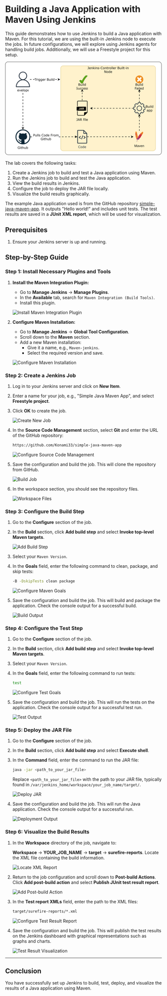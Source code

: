 # Building a Java Application with Maven Using Jenkins

This guide demonstrates how to use Jenkins to build a Java application with Maven. For this tutorial, we are using the built-in Jenkins node to execute the jobs. In future configurations, we will explore using Jenkins agents for handling build jobs. Additionally, we will use a Freestyle project for this setup.

![alt text](./images/java_app.drawio.svg)

The lab covers the following tasks:

1. Create a Jenkins job to build and test a Java application using Maven.
2. Run the Jenkins job to build and test the Java application.
3. View the build results in Jenkins.
4. Configure the job to deploy the JAR file locally.
5. Visualize the build results graphically.

The example Java application used is from the GitHub repository [simple-java-maven-app](https://github.com/Konami33/simple-java-maven-app). It outputs "Hello world!" and includes unit tests. The test results are saved in a **JUnit XML report**, which will be used for visualization.

## Prerequisites

1. Ensure your Jenkins server is up and running.

## Step-by-Step Guide

### Step 1: Install Necessary Plugins and Tools

1. **Install the Maven Integration Plugin:**
   - Go to **Manage Jenkins** -> **Manage Plugins**.
   - In the **Available** tab, search for `Maven Integration (Build Tools)`.
   - Install this plugin.

   ![Install Maven Integration Plugin](https://github.com/Konami33/Jenkins-Labs/blob/main/Lab%2006/images/image-4.png?raw=true)

2. **Configure Maven Installation:**
   - Go to **Manage Jenkins** -> **Global Tool Configuration**.
   - Scroll down to the **Maven** section.
   - Add a new Maven installation:
     - Give it a name, e.g., `Maven-jenkins`.
     - Select the required version and save.

   ![Configure Maven Installation](https://github.com/Konami33/Jenkins-Labs/blob/main/Lab%2006/images/image-5.png?raw=true)

### Step 2: Create a Jenkins Job

1. Log in to your Jenkins server and click on **New Item**.
2. Enter a name for your job, e.g., "Simple Java Maven App", and select **Freestyle project**.
3. Click **OK** to create the job.

   ![Create New Job](https://github.com/Konami33/Jenkins-Labs/blob/main/Lab%2006/images/image.png?raw=true)

4. In the **Source Code Management** section, select **Git** and enter the URL of the GitHub repository:

   ```sh
   https://github.com/Konami33/simple-java-maven-app
   ```

   ![Configure Source Code Management](https://github.com/Konami33/Jenkins-Labs/blob/main/Lab%2006/images/image-1.png?raw=true)

5. Save the configuration and build the job. This will clone the repository from GitHub.

   ![Build Job](https://github.com/Konami33/Jenkins-Labs/blob/main/Lab%2006/images/image-2.png?raw=true)

6. In the workspace section, you should see the repository files.

   ![Workspace Files](https://github.com/Konami33/Jenkins-Labs/blob/main/Lab%2006/images/image-3.png?raw=true)

### Step 3: Configure the Build Step

1. Go to the **Configure** section of the job.
2. In the **Build** section, click **Add build step** and select **Invoke top-level Maven targets**.

   ![Add Build Step](https://github.com/Konami33/Jenkins-Labs/blob/main/Lab%2006/images/image-6.png?raw=true)

3. Select your `Maven Version`.

4. In the **Goals** field, enter the following command to clean, package, and skip tests:

   ```sh
   -B -DskipTests clean package
   ```

   ![Configure Maven Goals](https://github.com/Konami33/Jenkins-Labs/blob/main/Lab%2006/images/image-7.png?raw=true)

5. Save the configuration and build the job. This will build and package the application. Check the console output for a successful build.

   ![Build Output](https://github.com/Konami33/Jenkins-Labs/blob/main/Lab%2006/images/image-8.png?raw=true)

### Step 4: Configure the Test Step

1. Go to the **Configure** section of the job.
2. In the **Build** section, click **Add build step** and select **Invoke top-level Maven targets**.
3. Select your `Maven Version`.
4. In the **Goals** field, enter the following command to run tests:

   ```sh
   test
   ```

   ![Configure Test Goals](https://github.com/Konami33/Jenkins-Labs/blob/main/Lab%2006/images/image-9.png?raw=true)

5. Save the configuration and build the job. This will run the tests on the application. Check the console output for a successful test run.

   ![Test Output](https://github.com/Konami33/Jenkins-Labs/blob/main/Lab%2006/images/image-10.png?raw=true)

### Step 5: Deploy the JAR File

1. Go to the **Configure** section of the job.
2. In the **Build** section, click **Add build step** and select **Execute shell**.
3. In the **Command** field, enter the command to run the JAR file:

   ```sh
   java -jar <path_to_your_jar_file>
   ```

   Replace `<path_to_your_jar_file>` with the path to your JAR file, typically found in `/var/jenkins_home/workspace/your_job_name/target/`.

   ![Deploy JAR](https://github.com/Konami33/Jenkins-Labs/blob/main/Lab%2006/images/image-12.png?raw=true)

4. Save the configuration and build the job. This will run the Java application. Check the console output for a successful run.

   ![Deployment Output](https://github.com/Konami33/Jenkins-Labs/blob/main/Lab%2006/images/image-13.png?raw=true)

### Step 6: Visualize the Build Results

1. In the **Workspace** directory of the job, navigate to:

   **Workspace** -> **YOUR_JOB_NAME** -> **target** -> **surefire-reports**. Locate the XML file containing the build information.

   ![Locate XML Report](https://github.com/Konami33/Jenkins-Labs/blob/main/Lab%2006/images/image-14.png?raw=true)

2. Return to the job configuration and scroll down to **Post-build Actions**. Click **Add post-build action** and select **Publish JUnit test result report**.

   ![Add Post-build Action](https://github.com/Konami33/Jenkins-Labs/blob/main/Lab%2006/images/image-15.png?raw=true)

3. In the **Test report XMLs** field, enter the path to the XML files:

   ```sh
   target/surefire-reports/*.xml
   ```

   ![Configure Test Result Report](https://github.com/Konami33/Jenkins-Labs/blob/main/Lab%2006/images/image-16.png?raw=true)

4. Save the configuration and build the job. This will publish the test results on the Jenkins dashboard with graphical representations such as graphs and charts.

   ![Test Result Visualization](https://github.com/Konami33/Jenkins-Labs/blob/main/Lab%2006/images/image-17.png?raw=true)

---

## Conclusion

You have successfully set up Jenkins to build, test, deploy, and visualize the results of a Java application using Maven.
